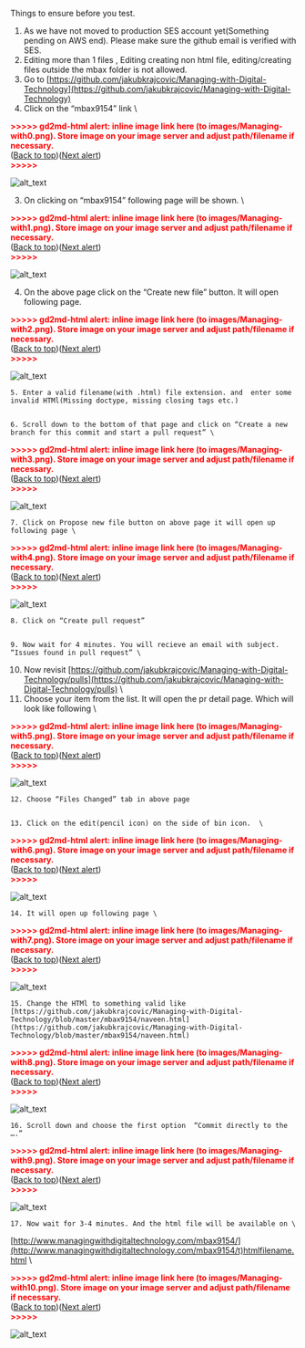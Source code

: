   Things to ensure before you test. 



1. As we have not moved to production SES account yet(Something pending on AWS end). Please make sure the github email is verified with SES.
2. Editing more than 1 files , Editing creating non html file, editing/creating files outside the mbax folder is not allowed. 
1. Go to [https://github.com/jakubkrajcovic/Managing-with-Digital-Technology](https://github.com/jakubkrajcovic/Managing-with-Digital-Technology)
2. Click on the “mbax9154” link \


<p id="gdcalert1" ><span style="color: red; font-weight: bold">>>>>>  gd2md-html alert: inline image link here (to images/Managing-with0.png). Store image on your image server and adjust path/filename if necessary. </span><br>(<a href="#">Back to top</a>)(<a href="#gdcalert2">Next alert</a>)<br><span style="color: red; font-weight: bold">>>>>> </span></p>


![alt_text](images/Managing-with0.png "image_tooltip")

3. On clicking on “mbax9154” following page will be shown.  \


<p id="gdcalert2" ><span style="color: red; font-weight: bold">>>>>>  gd2md-html alert: inline image link here (to images/Managing-with1.png). Store image on your image server and adjust path/filename if necessary. </span><br>(<a href="#">Back to top</a>)(<a href="#gdcalert3">Next alert</a>)<br><span style="color: red; font-weight: bold">>>>>> </span></p>


![alt_text](images/Managing-with1.png "image_tooltip")

4. On the above page click on the “Create new file” button. It will open following page. 

    

<p id="gdcalert3" ><span style="color: red; font-weight: bold">>>>>>  gd2md-html alert: inline image link here (to images/Managing-with2.png). Store image on your image server and adjust path/filename if necessary. </span><br>(<a href="#">Back to top</a>)(<a href="#gdcalert4">Next alert</a>)<br><span style="color: red; font-weight: bold">>>>>> </span></p>


![alt_text](images/Managing-with2.png "image_tooltip")



    5. Enter a valid filename(with .html) file extension. and  enter some invalid HTMl(Missing doctype, missing closing tags etc.)


    6. Scroll down to the bottom of that page and click on “Create a new branch for this commit and start a pull request” \


<p id="gdcalert4" ><span style="color: red; font-weight: bold">>>>>>  gd2md-html alert: inline image link here (to images/Managing-with3.png). Store image on your image server and adjust path/filename if necessary. </span><br>(<a href="#">Back to top</a>)(<a href="#gdcalert5">Next alert</a>)<br><span style="color: red; font-weight: bold">>>>>> </span></p>


![alt_text](images/Managing-with3.png "image_tooltip")



    7. Click on Propose new file button on above page it will open up following page \


<p id="gdcalert5" ><span style="color: red; font-weight: bold">>>>>>  gd2md-html alert: inline image link here (to images/Managing-with4.png). Store image on your image server and adjust path/filename if necessary. </span><br>(<a href="#">Back to top</a>)(<a href="#gdcalert6">Next alert</a>)<br><span style="color: red; font-weight: bold">>>>>> </span></p>


![alt_text](images/Managing-with4.png "image_tooltip")



    8. Click on “Create pull request”


    9. Now wait for 4 minutes. You will recieve an email with subject. “Issues found in pull request” \
10. Now revisit [https://github.com/jakubkrajcovic/Managing-with-Digital-Technology/pulls](https://github.com/jakubkrajcovic/Managing-with-Digital-Technology/pulls) \
11. Choose your item from the list. It will open the pr detail page. Which will look like following \


<p id="gdcalert6" ><span style="color: red; font-weight: bold">>>>>>  gd2md-html alert: inline image link here (to images/Managing-with5.png). Store image on your image server and adjust path/filename if necessary. </span><br>(<a href="#">Back to top</a>)(<a href="#gdcalert7">Next alert</a>)<br><span style="color: red; font-weight: bold">>>>>> </span></p>


![alt_text](images/Managing-with5.png "image_tooltip")



    12. Choose “Files Changed” tab in above page


    13. Click on the edit(pencil icon) on the side of bin icon.  \


<p id="gdcalert7" ><span style="color: red; font-weight: bold">>>>>>  gd2md-html alert: inline image link here (to images/Managing-with6.png). Store image on your image server and adjust path/filename if necessary. </span><br>(<a href="#">Back to top</a>)(<a href="#gdcalert8">Next alert</a>)<br><span style="color: red; font-weight: bold">>>>>> </span></p>


![alt_text](images/Managing-with6.png "image_tooltip")



    14. It will open up following page \


<p id="gdcalert8" ><span style="color: red; font-weight: bold">>>>>>  gd2md-html alert: inline image link here (to images/Managing-with7.png). Store image on your image server and adjust path/filename if necessary. </span><br>(<a href="#">Back to top</a>)(<a href="#gdcalert9">Next alert</a>)<br><span style="color: red; font-weight: bold">>>>>> </span></p>


![alt_text](images/Managing-with7.png "image_tooltip")



    15. Change the HTMl to something valid like [https://github.com/jakubkrajcovic/Managing-with-Digital-Technology/blob/master/mbax9154/naveen.html](https://github.com/jakubkrajcovic/Managing-with-Digital-Technology/blob/master/mbax9154/naveen.html)


    

<p id="gdcalert9" ><span style="color: red; font-weight: bold">>>>>>  gd2md-html alert: inline image link here (to images/Managing-with8.png). Store image on your image server and adjust path/filename if necessary. </span><br>(<a href="#">Back to top</a>)(<a href="#gdcalert10">Next alert</a>)<br><span style="color: red; font-weight: bold">>>>>> </span></p>


![alt_text](images/Managing-with8.png "image_tooltip")



    16. Scroll down and choose the first option  “Commit directly to the ….”


    

<p id="gdcalert10" ><span style="color: red; font-weight: bold">>>>>>  gd2md-html alert: inline image link here (to images/Managing-with9.png). Store image on your image server and adjust path/filename if necessary. </span><br>(<a href="#">Back to top</a>)(<a href="#gdcalert11">Next alert</a>)<br><span style="color: red; font-weight: bold">>>>>> </span></p>


![alt_text](images/Managing-with9.png "image_tooltip")



    17. Now wait for 3-4 minutes. And the html file will be available on \
[http://www.managingwithdigitaltechnology.com/mbax9154/](http://www.managingwithdigitaltechnology.com/mbax9154/t)htmlfilename.html \


<p id="gdcalert11" ><span style="color: red; font-weight: bold">>>>>>  gd2md-html alert: inline image link here (to images/Managing-with10.png). Store image on your image server and adjust path/filename if necessary. </span><br>(<a href="#">Back to top</a>)(<a href="#gdcalert12">Next alert</a>)<br><span style="color: red; font-weight: bold">>>>>> </span></p>


![alt_text](images/Managing-with10.png "image_tooltip")
